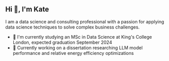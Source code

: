 ## Hi 👋, I'm Kate
I am a data science and consulting professional with a passion for applying data science techniques to solve complex business challenges.


* 🌱 I'm currently studying an MSc in Data Science at King's College London, expected graduation September 2024
* 🔭 Currently working on a dissertation researching LLM model performance and relative energy efficiency optimizations

<!--
**katepoole26/katepoole26** is a ✨ _special_ ✨ repository because its `README.md` (this file) appears on your GitHub profile.

Here are some ideas to get you started:

- 🔭 I’m currently working on ...
- 🌱 I’m currently learning ...
- 👯 I’m looking to collaborate on ...
- 🤔 I’m looking for help with ...
- 💬 Ask me about ...
- 📫 How to reach me: ...
- 😄 Pronouns: ...
- ⚡ Fun fact: ...
-->
